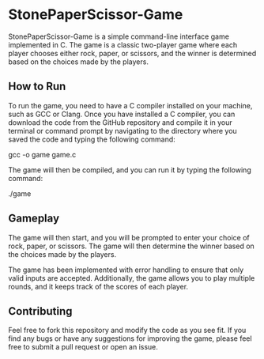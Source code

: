 # StonePaperScissor-Game

StonePaperScissor-Game is a simple command-line interface game implemented in C. The game is a classic two-player game where each player chooses either rock, paper, or scissors, and the winner is determined based on the choices made by the players. 

## How to Run

To run the game, you need to have a C compiler installed on your machine, such as GCC or Clang. Once you have installed a C compiler, you can download the code from the GitHub repository and compile it in your terminal or command prompt by navigating to the directory where you saved the code and typing the following command:

gcc -o game game.c


The game will then be compiled, and you can run it by typing the following command:

./game


## Gameplay

The game will then start, and you will be prompted to enter your choice of rock, paper, or scissors. The game will then determine the winner based on the choices made by the players.

The game has been implemented with error handling to ensure that only valid inputs are accepted. Additionally, the game allows you to play multiple rounds, and it keeps track of the scores of each player.

## Contributing

Feel free to fork this repository and modify the code as you see fit. If you find any bugs or have any suggestions for improving the game, please feel free to submit a pull request or open an issue.
